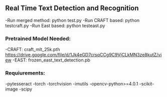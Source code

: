 ## Real Time Text Detection and Recognition
-Run merged method: python test.py
-Run CRAFT based: python testcraft.py
-Run East based: python testeast.py

### Pretrained Model Needed:
-CRAFT: craft_mlt_25k.pth https://drive.google.com/file/d/1Jk4eGD7crsqCCg9C9VjCLkMN3ze8kutZ/view
-EAST: frozen_east_text_detection.pb

### Requiurements:
-pytesseract
-torch
-torchvision
-imutils
-opencv-python>=4.0.1
-scikit-image
-scipy

